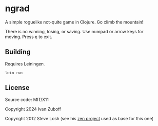 # ngrad

A simple roguelike not-quite game in Clojure. Go climb the mountain!

There is no winning, losing, or saving. Use numpad or arrow keys for moving. Press q to exit.

## Building

Requires Leiningen.

    lein run

## License

Source code: MIT/X11

Copyright 2024 Ivan Zuboff

Copyright 2012 Steve Losh (see his [zen project](https://github.com/sjl/zen) used as base for this one)
